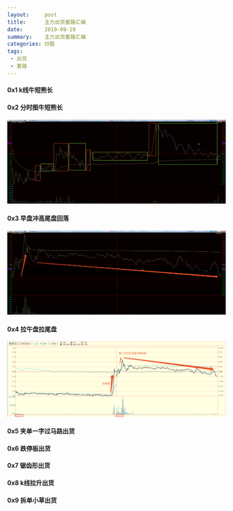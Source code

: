 ```yaml
---
layout:     post
title:      主力出货套路汇编
date:       2019-09-19
summary:    主力出货套路汇编
categories: 炒股
tags:
 - 出货
 - 套路
---
```


#### 0x1 k线牛短熊长

#### 0x2 分时图牛短熊长

<img src="https://raw.githubusercontent.com/3xp10it/pic/master/fsndxc.png" data-action="zoom">

#### 0x3 早盘冲高尾盘回落

<img src="https://raw.githubusercontent.com/3xp10it/pic/master/cghl.png" data-action="zoom">

#### 0x4 拉午盘拉尾盘

<img src="https://raw.githubusercontent.com/3xp10it/pic/master/lwp.png" data-action="zoom">

#### 0x5 夹单一字过马路出货

#### 0x6 跌停板出货

#### 0x7 锯齿形出货

#### 0x8 k线拉升出货

#### 0x9 拆单小草出货
